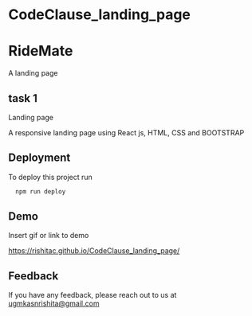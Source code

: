 # CodeClause_landing_page
# RideMate

A landing page 

## task 1

Landing page 

A responsive landing page using React js, HTML, CSS and BOOTSTRAP

## Deployment

To deploy this project run

```bash
  npm run deploy
```


## Demo

Insert gif or link to demo

https://rishitac.github.io/CodeClause_landing_page/
## Feedback

If you have any feedback, please reach out to us at ugmkasnrishita@gmail.com


